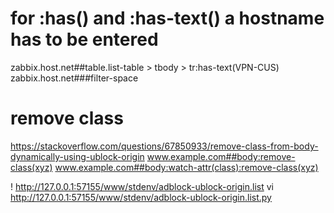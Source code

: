 
# for :has() and :has-text() a hostname has to be entered
zabbix.host.net##table.list-table > tbody > tr:has-text(VPN-CUS)
zabbix.host.net###filter-space

# remove class
https://stackoverflow.com/questions/67850933/remove-class-from-body-dynamically-using-ublock-origin
www.example.com##body:remove-class(xyz)
www.example.com##body:watch-attr(class):remove-class(xyz)


! http://127.0.0.1:57155/www/stdenv/adblock-ublock-origin.list
vi http://127.0.0.1:57155/www/stdenv/adblock-ublock-origin.list.py



